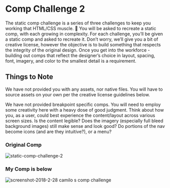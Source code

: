 # Comp Challenge 2

The static comp challenge is a series of three challenges to keep you working that HTML/CSS muscle. :muscle: You will be asked to recreate a static comp, with each growing in complexity. For each challenge, you’ll be given a static comp and asked to recreate it. Don’t worry, we’ll give you a bit of creative license, however the objective is to build something that respects the integrity of the original design. Once you get into the workforce - building out comps that reflect the designer’s choice in layout, spacing, font, imagery, and color to the smallest detail is a requirement.

## Things to Note

We have not provided you with any assets, nor native files. You will have to source assets on your own per the creative license guidelines below.

We have not provided breakpoint specific comps. You will need to employ some creativity here with a heavy dose of good judgment. Think about how you, as a user, could best experience the content/layout across various screen sizes. Is the content legible? Does the imagery (especially full bleed background images) still make sense and look good? Do portions of the nav become icons (and are they intuitive?), or a menu?

### Original Comp

![static-comp-challenge-2](https://user-images.githubusercontent.com/8752377/36280115-8330bdc8-1256-11e8-93d1-84b030c5d635.jpg)


### My Comp is below

![screenshot-2018-2-28 camilo s comp challenge](https://user-images.githubusercontent.com/8752377/36811683-e191497a-1c8b-11e8-911e-2b0e079838d4.jpg)

